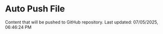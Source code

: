 # Auto Push File

Content that will be pushed to GitHub repository.
Last updated: 07/05/2025, 06:46:24 PM